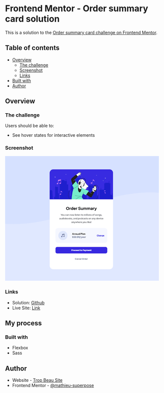 # Frontend Mentor - Order summary card solution

This is a solution to the [Order summary card challenge on Frontend Mentor](https://www.frontendmentor.io/challenges/order-summary-component-QlPmajDUj). 

## Table of contents

- [Overview](#overview)
  - [The challenge](#the-challenge)
  - [Screenshot](#screenshot)
  - [Links](#links)
- [Built with](#built-with)
- [Author](#author)

## Overview

### The challenge

Users should be able to:

- See hover states for interactive elements

### Screenshot

![](./src/img/screenshot.png)

### Links

- Solution: [Github](https://github.com/mathieu-superpose/order-summary)
- Live Site: [Link](https://mathieu-superpose.github.io/order-summary/)

## My process

### Built with

- Flexbox
- Sass

## Author

- Website - [Trop Beau Site](http://www.tropbeau.site/)
- Frontend Mentor - [@mathieu-superpose](https://www.frontendmentor.io/profile/mathieu-superpose)
